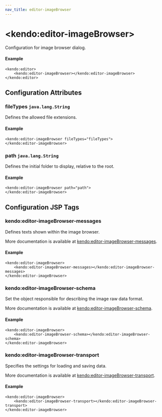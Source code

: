 ```yaml
---
nav_title: editor-imageBrowser
---
```


# \<kendo:editor-imageBrowser\>

Configuration for image browser dialog.

#### Example
    <kendo:editor>
        <kendo:editor-imageBrowser></kendo:editor-imageBrowser>
    </kendo:editor>

## Configuration Attributes

### fileTypes `java.lang.String`

Defines the allowed file extensions.

#### Example
    <kendo:editor-imageBrowser fileTypes="fileTypes">
    </kendo:editor-imageBrowser>

### path `java.lang.String`

Defines the initial folder to display, relative to the root.

#### Example
    <kendo:editor-imageBrowser path="path">
    </kendo:editor-imageBrowser>


##  Configuration JSP Tags

### kendo:editor-imageBrowser-messages

Defines texts shown within the image browser.

More documentation is available at [kendo:editor-imageBrowser-messages](/kendo-ui/api/wrappers/jsp/editor/imagebrowser-messages).

#### Example

    <kendo:editor-imageBrowser>
        <kendo:editor-imageBrowser-messages></kendo:editor-imageBrowser-messages>
    </kendo:editor-imageBrowser>

### kendo:editor-imageBrowser-schema

Set the object responsible for describing the image raw data format.

More documentation is available at [kendo:editor-imageBrowser-schema](/kendo-ui/api/wrappers/jsp/editor/imagebrowser-schema).

#### Example

    <kendo:editor-imageBrowser>
        <kendo:editor-imageBrowser-schema></kendo:editor-imageBrowser-schema>
    </kendo:editor-imageBrowser>

### kendo:editor-imageBrowser-transport

Specifies the settings for loading and saving data.

More documentation is available at [kendo:editor-imageBrowser-transport](/kendo-ui/api/wrappers/jsp/editor/imagebrowser-transport).

#### Example

    <kendo:editor-imageBrowser>
        <kendo:editor-imageBrowser-transport></kendo:editor-imageBrowser-transport>
    </kendo:editor-imageBrowser>

